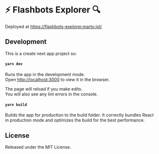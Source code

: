 # ⚡ Flashbots Explorer 🔍

Deployed at https://flashbots-explorer.marto.lol/

## Development
This is a create next app project so:

#### `yarn dev`
Runs the app in the development mode.\
Open [http://localhost:3000](http://localhost:3000) to view it in the browser.

The page will reload if you make edits.\
You will also see any lint errors in the console.

#### `yarn build`
Builds the app for production to the build folder.
It correctly bundles React in production mode and optimizes the build for the best performance.

## License
Released under the MIT License.
